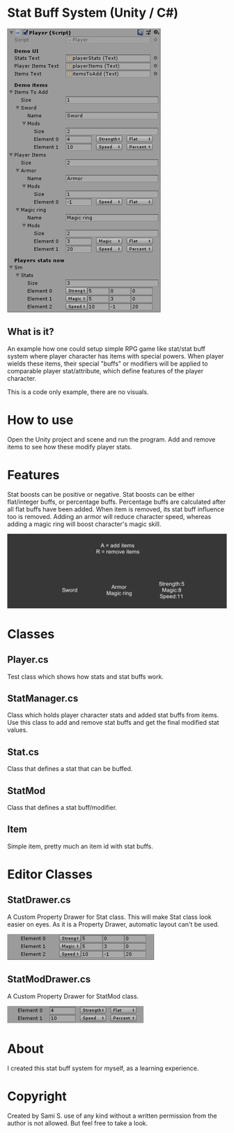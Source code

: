 # Stat Buff System (Unity / C#)

![Stat system image](/doc/stat_system_1.PNG)

## What is it?

An example how one could setup simple RPG game like stat/stat buff system where player character has items with special powers. When player wields these items, their special "buffs" or modifiers will be applied to comparable player stat/attribute, which define features of the player character.

This is a code only example, there are no visuals.

# How to use
Open the Unity project and scene and run the program. Add and remove items to see how these modify player stats. 

# Features
Stat boosts can be positive or negative. Stat boosts can be either flat/integer buffs, or percentage buffs. Percentage buffs are calculated after all flat buffs have been added. When item is removed, its stat buff influence too is removed. Adding an armor will reduce character speed, whereas adding a magic ring will boost character's magic skill. 

![Stat system image](/doc/stat_system_2.PNG)

 
# Classes

##  Player.cs
Test class which shows how stats and stat buffs work.

## StatManager.cs
Class which holds player character stats and added stat buffs from items. Use this class to add and remove stat buffs and get the final modified stat values.

## Stat.cs
Class that defines a stat that can be buffed.

## StatMod
Class that defines a stat buff/modifier.

##  Item
Simple item, pretty much an item id with stat buffs.

# Editor Classes

## StatDrawer.cs

A Custom Property Drawer for Stat class. This will make Stat class look easier on eyes. As it is a Property Drawer, automatic layout can't be used.

![Stat system image](/doc/stat_system_4.PNG)


## StatModDrawer.cs

A Custom Property Drawer for StatMod class.

![Stat system image](/doc/stat_system_3.PNG)


# About
I created this stat buff system for myself, as a learning experience.

# Copyright 
Created by Sami S. use of any kind without a written permission from the author is not allowed. But feel free to take a look.
